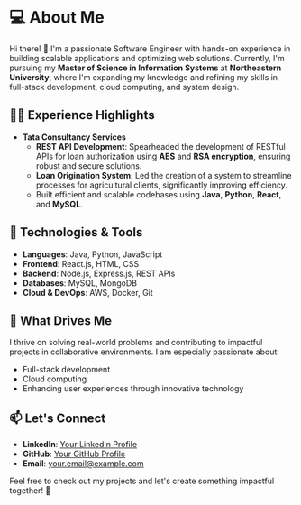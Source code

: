 # 💻 About Me
Hi there! 👋 I'm a passionate Software Engineer with hands-on experience in building scalable applications and optimizing web solutions. Currently, I'm pursuing my **Master of Science in Information Systems** at **Northeastern University**, where I'm expanding my knowledge and refining my skills in full-stack development, cloud computing, and system design.

## 👨‍💻 Experience Highlights
- **Tata Consultancy Services**  
  - **REST API Development**: Spearheaded the development of RESTful APIs for loan authorization using **AES** and **RSA encryption**, ensuring robust and secure solutions.  
  - **Loan Origination System**: Led the creation of a system to streamline processes for agricultural clients, significantly improving efficiency.  
  - Built efficient and scalable codebases using **Java**, **Python**, **React**, and **MySQL**.

## 🔧 Technologies & Tools
- **Languages**: Java, Python, JavaScript  
- **Frontend**: React.js, HTML, CSS  
- **Backend**: Node.js, Express.js, REST APIs  
- **Databases**: MySQL, MongoDB  
- **Cloud & DevOps**: AWS, Docker, Git

## 🌟 What Drives Me
I thrive on solving real-world problems and contributing to impactful projects in collaborative environments. I am especially passionate about:  
- Full-stack development  
- Cloud computing  
- Enhancing user experiences through innovative technology

## 📫 Let's Connect
- **LinkedIn**: [Your LinkedIn Profile](#)
- **GitHub**: [Your GitHub Profile](#)
- **Email**: your.email@example.com

Feel free to check out my projects and let's create something impactful together! 🚀
